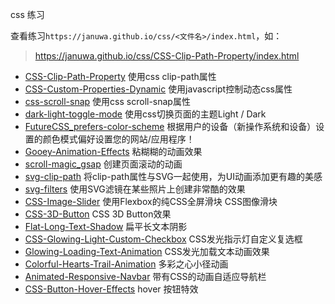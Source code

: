 css 练习

查看练习`https://januwa.github.io/css/<文件名>/index.html`，如：

> https://januwa.github.io/css/CSS-Clip-Path-Property/index.html

- [CSS-Clip-Path-Property](https://januwa.github.io/css/CSS-Clip-Path-Property/index.html)  使用css clip-path属性
- [CSS-Custom-Properties-Dynamic](https://januwa.github.io/css/CSS-Custom-Properties-Dynamic/index.html) 使用javascript控制动态css属性
- [css-scroll-snap](https://januwa.github.io/css/css-scroll-snap/index.html) 使用css scroll-snap属性
- [dark-light-toggle-mode](https://januwa.github.io/css/dark-light-toggle-mode/index.html) 使用css切换页面的主题Light / Dark
- [FutureCSS_prefers-color-scheme](https://januwa.github.io/css/FutureCSS_prefers-color-scheme/index.html) 根据用户的设备（新操作系统和设备）设置的颜色模式偏好设置您的网站/应用程序！
- [Gooey-Animation-Effects](https://januwa.github.io/css/Gooey-Animation-Effects/index.html) 粘糊糊的动画效果
- [scroll-magic_gsap](https://januwa.github.io/css/scroll-magic_gsap/index.html) 创建页面滚动的动画
- [svg-clip-path](https://januwa.github.io/css/svg-clip-path/index.html) 将clip-path属性与SVG一起使用，为UI动画添加更有趣的美感
- [svg-filters](https://januwa.github.io/css/svg-filters/index.html) 使用SVG滤镜在某些照片上创建非常酷的效果
- [CSS-Image-Slider](https://januwa.github.io/css/CSS-Image-Slider/index.html) 使用Flexbox的纯CSS全屏滑块 CSS图像滑块
- [CSS-3D-Button](https://januwa.github.io/css/CSS-3D-Button/index.html) CSS 3D Button效果
- [Flat-Long-Text-Shadow](https://januwa.github.io/css/Flat-Long-Text-Shadow/index.html) 扁平长文本阴影
- [CSS-Glowing-Light-Custom-Checkbox](https://januwa.github.io/css/CSS-Glowing-Light-Custom-Checkbox/index.html) CSS发光指示灯自定义复选框
- [Glowing-Loading-Text-Animation](https://januwa.github.io/css/Glowing-Loading-Text-Animation/index.html) CSS发光加载文本动画效果
- [Colorful-Hearts-Trail-Animation](https://januwa.github.io/css/Colorful-Hearts-Trail-Animation/index.html) 多彩之心小径动画
- [Animated-Responsive-Navbar](https://januwa.github.io/css/Animated-Responsive-Navbar/index.html) 带有CSS的动画自适应导航栏
- [CSS-Button-Hover-Effects](https://januwa.github.io/css/CSS-Button-Hover-Effects/index.html) hover 按钮特效